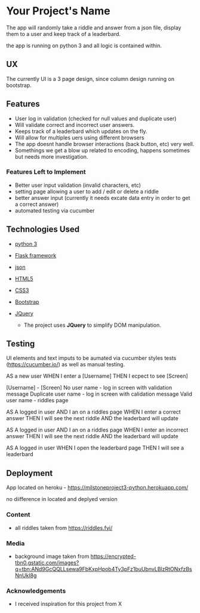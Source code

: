 # Your Project's Name

The app will randomly take a riddle and answer from a json file, display them to a user and keep track of a leaderbard.

the app is running on python 3 and all logic is contained within.
 
## UX
 
The currently UI is a 3 page design, since column design running on bootstrap. 

## Features

- User log in validation (checked for null values and duplicate user)
- Will validate correct and incorrect user answers.
- Keeps track of a leaderbard which updates on the fly.
- Will allow for multiples uers using different browsers
- The app doesnt handle browser interactions (back button, etc) very well.
- Somethings we get a blow up related to encoding, happens sometimes but needs more investigation.
 

### Features Left to Implement
- Better user input validation (invalid characters, etc)
- setting page allowing a user to add / edit or delete a riddle
- better answer input (currently it needs excate data entry in order to get a correct answer)
- automated testing via cucumber

## Technologies Used

- [python 3](https://www.python.org/download/releases/3.0/)

- [Flask framework](http://flask.pocoo.org/)

- [json](https://www.json.org/)

- [HTML5](https://developer.mozilla.org/en-US/docs/Web/Guide/HTML/HTML5)

- [CSS3](https://developer.mozilla.org/en-US/docs/Web/CSS/CSS3)

- [Bootstrap](https://getbootstrap.com/)

- [JQuery](https://jquery.com)
    - The project uses **JQuery** to simplify DOM manipulation.


## Testing

UI elements and text imputs to be aumated via cucumber styles tests (https://cucumber.io/) as well as manual testing. 

AS a new user
WHEN I enter a [Username]
THEN I ecpect to see [Screen]

[Username] - [Screen]
No user name - log in screen with validation message
Duplicate user name - log in screen with calidation message
Valid user name - riddles page

AS A logged in user
AND I an on a riddles page
WHEN I enter a correct answer
THEN I will see the next riddle
AND the leaderbard will update

AS A logged in user
AND I an on a riddles page
WHEN I enter an incorrect answer
THEN I will see the next riddle
AND the leaderbard will update

AS A logged in user
WHEN I open the leaderbard page
THEN I will see a leaderbard


## Deployment

App located on heroku -  https://milstoneproject3-python.herokuapp.com/

no diifference in located and deplyed version

### Content
- all riddles taken from https://riddles.fyi/

### Media
- background image taken from https://encrypted-tbn0.gstatic.com/images?q=tbn:ANd9GcQQLLsewa9FbKxpHpob4Ty3pFz1buUbnvLBlzRtONxfzBsNnUkl8g

### Acknowledgements

- I received inspiration for this project from X